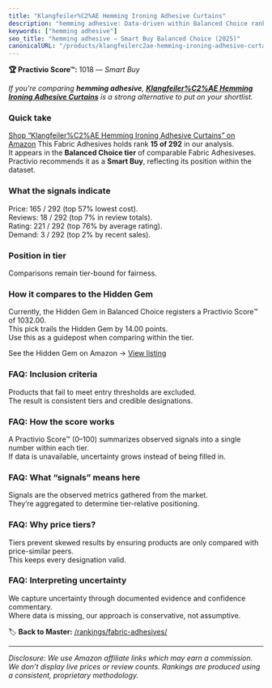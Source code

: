 ```yaml
---
title: "Klangfeiler%C2%AE Hemming Ironing Adhesive Curtains"
description: "hemming adhesive: Data-driven within Balanced Choice ranking using the Practivio Score™. Positioned by quality, value, demand, findability, momentum."
keywords: ["hemming adhesive"]
seo_title: "hemming adhesive — Smart Buy Balanced Choice (2025)"
canonicalURL: "/products/klangfeilerc2ae-hemming-ironing-adhesive-curtains-B08GKQ6BY2/"
---
```


**🏆 Practivio Score™:** 1018 — _Smart Buy_


*If you're comparing **hemming adhesive**, **[Klangfeiler%C2%AE Hemming Ironing Adhesive Curtains](https://www.amazon.com/dp/B08GKQ6BY2?tag=practivio-20)** is a strong alternative to put on your shortlist.*
### Quick take
[Shop “Klangfeiler%C2%AE Hemming Ironing Adhesive Curtains” on Amazon](https://www.amazon.com/dp/B08GKQ6BY2?tag=practivio-20)
This Fabric Adhesives holds rank **15 of 292** in our analysis.  
It appears in the **Balanced Choice tier** of comparable Fabric Adhesiveses.  
Practivio recommends it as a **Smart Buy**, reflecting its position within the dataset.

### What the signals indicate
Price: 165 / 292 (top 57% lowest cost).  
Reviews: 18 / 292 (top 7% in review totals).  
Rating: 221 / 292 (top 76% by average rating).  
Demand: 3 / 292 (top 2% by recent sales).

### Position in tier
Comparisons remain tier-bound for fairness.

### How it compares to the Hidden Gem
Currently, the Hidden Gem in Balanced Choice registers a Practivio Score™ of 1032.00.  
This pick trails the Hidden Gem by 14.00 points.  
Use this as a guidepost when comparing within the tier.  

See the Hidden Gem on Amazon → [View listing](https://www.amazon.com/dp/B09BNPX3XJ?tag=practivio-20)

### FAQ: Inclusion criteria
Products that fail to meet entry thresholds are excluded.  
The result is consistent tiers and credible designations.

### FAQ: How the score works
A Practivio Score™ (0–100) summarizes observed signals into a single number within each tier.  
If data is unavailable, uncertainty grows instead of being filled in.

### FAQ: What “signals” means here
Signals are the observed metrics gathered from the market.  
They’re aggregated to determine tier-relative positioning.

### FAQ: Why price tiers?
Tiers prevent skewed results by ensuring products are only compared with price-similar peers.  
This keeps every designation valid.

### FAQ: Interpreting uncertainty
We capture uncertainty through documented evidence and confidence commentary.  
Where data is missing, our approach is conservative, not assumptive.


🏷️ **Back to Master:** [/rankings/fabric-adhesives/](/rankings/fabric-adhesives/)

---
_Disclosure: We use Amazon affiliate links which may earn a commission. We don’t display live prices or review counts. Rankings are produced using a consistent, proprietary methodology._
